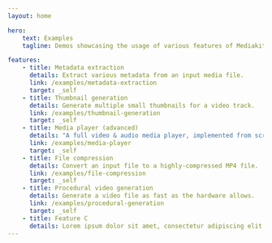 ```yaml
---
layout: home

hero:
    text: Examples
    tagline: Demos showcasing the usage of various features of Mediakit

features:
    - title: Metadata extraction
      details: Extract various metadata from an input media file.
      link: /examples/metadata-extraction
      target: _self
    - title: Thumbnail generation
      details: Generate multiple small thumbnails for a video track.
      link: /examples/thumbnail-generation
      target: _self
    - title: Media player (advanced)
      details: "A full video & audio media player, implemented from scratch with Mediakit, with microsecond playback accuracy."
      link: /examples/media-player
      target: _self
    - title: File compression
      details: Convert an input file to a highly-compressed MP4 file.
      link: /examples/file-compression
      target: _self
    - title: Procedural video generation
      details: Generate a video file as fast as the hardware allows.
      link: /examples/procedural-generation
      target: _self
    - title: Feature C
      details: Lorem ipsum dolor sit amet, consectetur adipiscing elit
---
```

